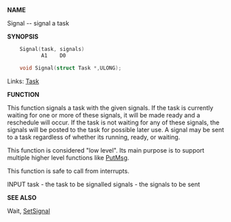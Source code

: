 
**NAME**

Signal -- signal a task

**SYNOPSIS**

```c
    Signal(task, signals)
           A1    D0

    void Signal(struct Task *,ULONG);

```
Links: [Task](_008E) 

**FUNCTION**

This function signals a task with the given signals.  If the task
is currently waiting for one or more of these signals, it will be
made ready and a reschedule will occur. If the task is not waiting
for any of these signals, the signals will be posted to the task
for possible later use. A signal may be sent to a task regardless
of whether its running, ready, or waiting.

This function is considered &#034;low level&#034;.  Its main purpose is to
support multiple higher level functions like [PutMsg](PutMsg).

This function is safe to call from interrupts.

INPUT
task - the task to be signalled
signals - the signals to be sent

**SEE ALSO**

Wait, [SetSignal](SetSignal)
